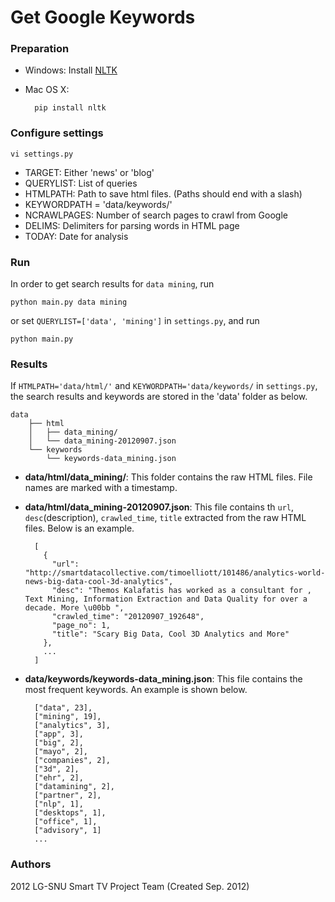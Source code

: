 Get Google Keywords
=================================

### Preparation
- Windows: Install [NLTK](http://nltk.org/install.html) 
- Mac OS X:

		pip install nltk
    
### Configure settings

    vi settings.py

- TARGET: Either 'news' or 'blog'
- QUERYLIST: List of queries
- HTMLPATH: Path to save html files. (Paths should end with a slash)
- KEYWORDPATH = 'data/keywords/'
- NCRAWLPAGES: Number of search pages to crawl from Google
- DELIMS: Delimiters for parsing words in HTML page
- TODAY: Date for analysis

### Run

In order to get search results for `data mining`, run

    python main.py data mining

or set `QUERYLIST=['data', 'mining']` in `settings.py`, and run

    python main.py

### Results
If `HTMLPATH='data/html/'` and `KEYWORDPATH='data/keywords/` in `settings.py`, the search results and keywords are stored in the 'data' folder as below.

    data
        ├── html
        │   ├── data_mining/
        │   └── data_mining-20120907.json
        └── keywords
            └── keywords-data_mining.json

- **data/html/data_mining/**: This folder contains the raw HTML files. File names are marked with a timestamp.
- **data/html/data_mining-20120907.json**: This file contains th `url`, `desc`(description), `crawled_time`, `title` extracted from the raw HTML files. Below is an example.

        [
          {
            "url": "http://smartdatacollective.com/timoelliott/101486/analytics-world-news-big-data-cool-3d-analytics", 
            "desc": "Themos Kalafatis has worked as a consultant for , Text Mining, Information Extraction and Data Quality for over a decade. More \u00bb ", 
            "crawled_time": "20120907_192648",
            "page_no": 1,
            "title": "Scary Big Data, Cool 3D Analytics and More"
          },
          ...
        ]

- **data/keywords/keywords-data_mining.json**: This file contains the most frequent keywords. An example is shown below.

        ["data", 23],
        ["mining", 19],
        ["analytics", 3],
        ["app", 3],
        ["big", 2],
        ["mayo", 2],
        ["companies", 2],
        ["3d", 2],
        ["ehr", 2],
        ["datamining", 2],
        ["partner", 2],
        ["nlp", 1],
        ["desktops", 1],
        ["office", 1],
        ["advisory", 1]
        ...

### Authors
2012 LG-SNU Smart TV Project Team
(Created Sep. 2012)
